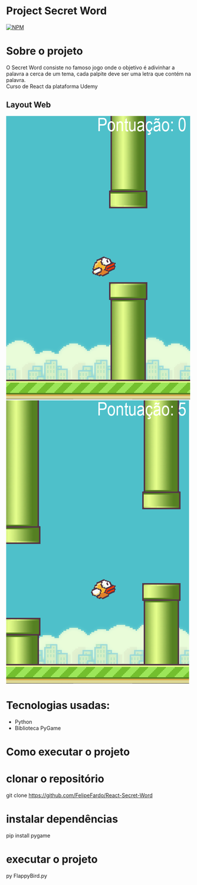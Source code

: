 # Project Secret Word
[![NPM](https://img.shields.io/npm/l/react)](https://github.com/devsuperior/sds1-wmazoni/blob/master/LICENSE)


# Sobre o projeto
O Secret Word consiste no famoso jogo onde o objetivo é adivinhar a palavra a cerca de um tema, cada palpite deve ser uma letra que contém na palavra.<br/>
Curso de React da plataforma Udemy

## Layout Web
![Game score 0](https://github.com/FelipeFardo/Assets/blob/main/Python-Flappy-Bird/Screenshot_1.png)
![Game score 5](https://github.com/FelipeFardo/Assets/blob/main/Python-Flappy-Bird/Screenshot_2.png)

# Tecnologias usadas:
- Python
- Biblioteca PyGame

# Como executar o projeto

# clonar o repositório
git clone https://github.com/FelipeFardo/React-Secret-Word

# instalar dependências
pip install pygame

# executar o projeto
py FlappyBird.py
